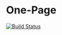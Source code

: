 # One-Page
[![Build Status](https://travis-ci.com/CrazyEasy/one-page.svg?token=zawBzrrkaEVNFUffQBUm&branch=master)](https://travis-ci.com/CrazyEasy/one-page)
